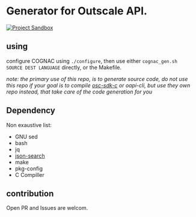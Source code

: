 # Generator for Outscale API.
[![Project Sandbox](https://docs.outscale.com/fr/userguide/_images/Project-Sandbox-yellow.svg)](https://docs.outscale.com/en/userguide/Open-Source-Projects.html)

## using

configure COGNAC using `./configure`, then use either `cognac_gen.sh SOURCE DEST LANGUAGE` directly, or the Makefile.

*note: the primary use of this repo, is to generate source code, do not use this repo if your goal is to compile [osc-sdk-c](https://github.com/outscale/osc-sdk-c) or oapi-cli, but use they own repo instead, that take care of the code generation for you*

## Dependency

Non exaustive list:
- GNU sed
- bash
- jq
- [json-search](https://github.com/cosmo-ray/json-search)
- make
- pkg-config
- C Compiller

## contribution

Open PR and Issues are welcom.

